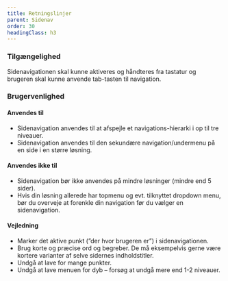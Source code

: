 ```yaml
---
title: Retningslinjer
parent: Sidenav
order: 30
headingClass: h3
---
```


<h3 class="h4">Tilgængelighed</h3>

Sidenavigationen skal kunne aktiveres og håndteres fra tastatur og brugeren skal kunne anvende tab-tasten til navigation.

<h3 class="h4">Brugervenlighed</h3>
<h4 class="h5">Anvendes til</h4>

- Sidenavigation anvendes til at afspejle et navigations-hierarki i op til tre niveauer.
- Sidenavigation anvendes til den sekundære navigation/undermenu på en side i en større løsning.

<h4 class="h5">Anvendes ikke til</h4>

- Sidenavigation bør ikke anvendes på mindre løsninger (mindre end 5 sider).
- Hvis din løsning allerede har topmenu og evt. tilknyttet dropdown menu, bør du overveje at forenkle din navigation før du vælger en sidenavigation.

<h4 class="h5">Vejledning</h4>

- Marker det aktive punkt (”der hvor brugeren er”) i sidenavigationen.
- Brug korte og præcise ord og begreber. De må eksempelvis gerne være kortere varianter af selve sidernes indholdstitler.
- Undgå at lave for mange punkter.
- Undgå at lave menuen for dyb – forsøg at undgå mere end 1-2 niveauer.
